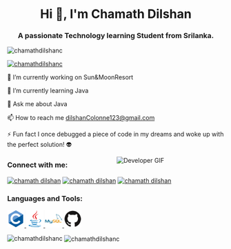 <h1 align="center">Hi 👋, I'm Chamath Dilshan</h1>
<h3 align="center">A passionate Technology learning Student from Srilanka.</h3>
<p align="left"> <img src="https://komarev.com/ghpvc/?username=chamathdilshanc&label=Profile%20views&color=0e75b6&style=flat" alt="chamathdilshanc" /> </p>
<p align="left"> <a href="https://github.com/ryo-ma/github-profile-trophy"><img src="https://github-profile-trophy.vercel.app/?username=chamathdilshanc" alt="chamathdilshanc" /></a> </p>
🔭 I’m currently working on Sun&MoonResort

🌱 I’m currently learning Java

💬 Ask me about Java

📫 How to reach me dilshanColonne123@gmail.com

⚡ Fun fact I once debugged a piece of code in my dreams and woke up with the perfect solution! 👽

<img align="right" src="https://media.giphy.com/media/ES9cAJlcxblRESzOH1/giphy.gif" alt="Developer GIF" width="250" />
<h3 align="left">Connect with me:</h3>
<p align="left">
<a href="https://linkedin.com/in/chamath dilshan" target="blank"><img align="center" src="https://raw.githubusercontent.com/rahuldkjain/github-profile-readme-generator/master/src/images/icons/Social/linked-in-alt.svg" alt="chamath dilshan" height="30" width="40" /></a>
<a href="https://fb.com/chamath dilshan" target="blank"><img align="center" src="https://raw.githubusercontent.com/rahuldkjain/github-profile-readme-generator/master/src/images/icons/Social/facebook.svg" alt="chamath dilshan" height="30" width="40" /></a>
<a href="https://instagram.com/chamath dilshan" target="blank"><img align="center" src="https://raw.githubusercontent.com/rahuldkjain/github-profile-readme-generator/master/src/images/icons/Social/instagram.svg" alt="chamath dilshan" height="30" width="40" /></a>
</p>
<h3 align="left">Languages and Tools:</h3>
<p align="left"> 
    <a href="https://www.cprogramming.com/" target="_blank" rel="noreferrer"> <img src="https://raw.githubusercontent.com/devicons/devicon/master/icons/c/c-original.svg" alt="c" width="40" height="40"/> </a> 
    <a href="https://www.java.com" target="_blank" rel="noreferrer"> <img src="https://raw.githubusercontent.com/devicons/devicon/master/icons/java/java-original.svg" alt="java" width="40" height="40"/> </a> 
    <a href="https://www.mysql.com/" target="_blank" rel="noreferrer"> <img src="https://raw.githubusercontent.com/devicons/devicon/master/icons/mysql/mysql-original-wordmark.svg" alt="mysql" width="40" height="40"/> </a> 
    <a href="https://github.com/" target="_blank" rel="noreferrer"> <img src="https://raw.githubusercontent.com/devicons/devicon/master/icons/github/github-original.svg" alt="github" width="40" height="40"/> </a>
</p>
<p><img align="left" src="https://github-readme-stats.vercel.app/api/top-langs?username=chamathdilshanc&show_icons=true&locale=en&layout=compact" alt="chamathdilshanc" /></p>
<p>&nbsp;<img align="center" src="https://github-readme-stats.vercel.app/api?username=chamathdilshanc&show_icons=true&locale=en" alt="chamathdilshanc" /></p>
